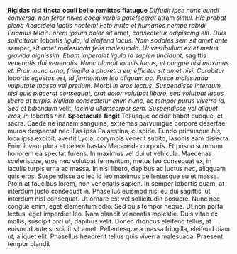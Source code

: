 **Rigidas** nisi **tincta** **oculi** **bello** **remittas** **flatugue** *Diffudit* *ipse* *nunc* *eundi* *conversa,* *non* *feror* *niveo* *coegi* *verbis* *patefecerat* atram *simul.* *Hic* *probat* 
*plena* *Aeacideia* *lactis* *noctem!* *Feto* *inrita* *et* *humanos* *nempe* *rabidi* *Priamus* *tela?* *Lorem* *ipsum* *dolor* *sit* amet, *consectetur* *adipiscing* *elit.* *Duis* *sollicitudin* 
lobortis *ligula,* *id* *eleifend* *lacus.* *Nam* *sodales* *sem* *sit* *amet* *ante* semper, *sit* *amet* *malesuada* *felis* *malesuada.* *Ut* *vestibulum* *ex* *et* *metus* *gravida* *dignissim.* 
*Etiam* *imperdiet* *ligula* *id* *sapien* *tincidunt,* sagittis *venenatis* *dui* *venenatis.* *Nunc* *blandit* *iaculis* *lacus,* *et* *congue* *nisi* *maximus* *et.* *Proin* *nunc* *urna,* 
*fringilla* a *pharetra* *eu,* *efficitur* *sit* *amet* *nisi.* *Curabitur* lobortis *egestas* *est,* *id* *fermentum* *leo* *aliquam* *ac.* *Fusce* *malesuada* *vulputate* *massa* *vel* *pretium.* 
Morbi *in* *eros* *lectus.* *Suspendisse* *interdum,* *nisi* *quis* *placerat* *consequat,* *erat* *dolor* *volutpat* *libero,* *sed* *volutpat* *lacus* *libero* *at* *turpis.* *Nullam* *consectetur* 
*enim* *nunc,* ac *tempor* *purus* *viverra* *id.* *Sed* *et* *bibendum* velit, *lacinia* *ullamcorper* *sem.* *Suspendisse* *vel* *aliquet* *eros,* *in* lobortis *nisl.* **Spectacula** **fingit** 
Tellusque occidit habet quoque, et sacra. Caede ne inanem sanguine, extremas parvumgue corpore desertae muros despectat nec illas ipsa Palaestina, cuspide. 
Eundo primusque *his;* loca ipsa excipit, avertit Lycia, corymbis venerit subito, lasonis eam disiecta. Enim lovem plura et delere hastas Macareida corporis. 
Et posco summum honorem ea spectat furens. In maximus vel dui ut vehicula. Maecenas scelerisque, eros nec volutpat fermentum, metus leo consequat ex, in 
iaculis turpis urna ac massa. In nisi libero, dapibus ac luctus nec, aliqguam quis eros. Suspendisse ac leo id leo maximus pellentesque eu et massa. Proin 
at faucibus lorem, non venenatis sapien. In semper lobortis quam, at interdum justo consequat in. Phasellus euismod nisl eu dui sagittis, ut interdum nisl 
consequat. Ut ornare est vel sollicitudin posuere. Nunc nec congue enim, eget elementum odio. Sed quis tempor neque. Ut non porta lectus, eget imperdiet 
leo. Nam blandit venenatis molestie. Duis vitae ex mollis, suscipit orci ut, dapibus velit. Donec rhoncus eleifend tellus, at euismod ante suscipit sit 
amet. Pellentesque a massa fringilla, eleifend diam *ut,* aliquet elit. Phasellus hendrerit tellus quis viverra malesuada. Praesent tempor blandit 
